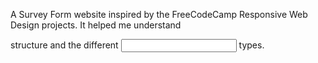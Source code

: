 A Survey Form website inspired by the FreeCodeCamp Responsive Web Design projects. 
It helped me understand <form> structure and the different <input> types.
